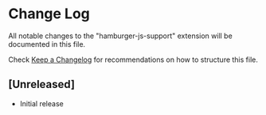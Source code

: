 # Change Log

All notable changes to the "hamburger-js-support" extension will be documented in this file.

Check [Keep a Changelog](http://keepachangelog.com/) for recommendations on how to structure this file.

## [Unreleased]

- Initial release